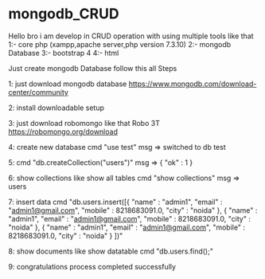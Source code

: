 # mongodb_CRUD
Hello bro i am develop in CRUD operation with using multiple tools like that 1:- core php (xampp,apache server,php version 7.3.10) 2:- mongodb Database 3:- bootstrap 4 4:- html

Just create mongodb Database follow this all Steps

1: just download mongodb database
   https://www.mongodb.com/download-center/community
   
2: install downloadable setup

3: just download robomongo like that Robo 3T
    https://robomongo.org/download
    
4: create new database
 cmd  "use test"
 msg => switched to db test

5: cmd "db.createCollection("users")"
  msg  => { "ok" : 1 }
  
6:  show collections like show all tables
    cmd   "show collections"
    msg => users
    
7:  insert data
    cmd  "db.users.insert([{
                "name" : "admin1",
                "email" : "admin1@gmail.com",
                "mobile" : 8218683091.0,
                "city" : "noida"
            },
            {
                "name" : "admin1",
                "email" : "admin1@gmail.com",
                "mobile" : 8218683091.0,
                "city" : "noida"
            },
            {
                "name" : "admin1",
                "email" : "admin1@gmail.com",
                "mobile" : 8218683091.0,
                "city" : "noida"
            }
            ])"
            
  8:  show documents like show datatable
      cmd  "db.users.find();"
      
  9: congratulations process completed successfully
  
  
  
